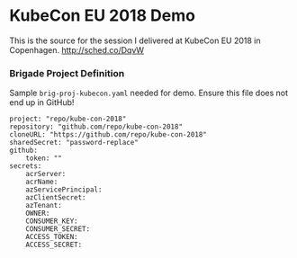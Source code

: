# KubeCon EU 2018 Demo

This is the source for the session I delivered at KubeCon EU 2018 in Copenhagen. http://sched.co/DqvW 


### Brigade Project Definition

Sample `brig-proj-kubecon.yaml` needed for demo. Ensure this file does not end up in GitHub!

```
project: "repo/kube-con-2018"
repository: "github.com/repo/kube-con-2018"
cloneURL: "https://github.com/repo/kube-con-2018"
sharedSecret: "password-replace"
github:
    token: ""
secrets:
    acrServer: 
    acrName: 
    azServicePrincipal: 
    azClientSecret: 
    azTenant: 
    OWNER: 
    CONSUMER_KEY: 
    CONSUMER_SECRET: 
    ACCESS_TOKEN: 
    ACCESS_SECRET: 
```
